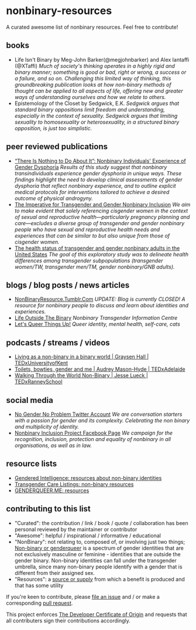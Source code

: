 # nonbinary-resources
A curated awesome list of nonbinary resources. Feel free to contribute!

## books
* Life Isn't Binary by Meg-John Barker(@megjohnbarker) and Alex Iantaffi (@XTaffi) *Much of society's thinking operates in a highly rigid and binary manner; something is good or bad, right or wrong, a success or a failure, and so on. Challenging this limited way of thinking, this groundbreaking publication looks at how non-binary methods of thought can be applied to all aspects of life, offering new and greater ways of understanding ourselves and how we relate to others.*
* Epistemology of the Closet by Sedgwick, E.K. *Sedgwick argues that standard binary oppositions limit freedom and understanding, especially in the context of sexuality. Sedgwick argues that limiting sexuality to homosexuality or heterosexuality, in a structured binary opposition, is just too simplistic.*
## peer reviewed publications
* [“There Is Nothing to Do About It”: Nonbinary Individuals' Experience of Gender Dysphoria](https://www.liebertpub.com/doi/abs/10.1089/trgh.2020.0041) *Results of this study suggest that nonbinary transindividuals experience gender dysphoria in unique ways. These findings highlight the need to develop clinical assessments of gender dysphoria that reflect nonbinary experience, and to outline explicit medical protocols for interventions tailored to achieve a desired outcome of physical androgyny.*
* [The Imperative for Transgender and Gender Nonbinary Inclusion](https://www.ncbi.nlm.nih.gov/pmc/articles/PMC7170432/) *We aim to make evident that solely referencing cisgender women in the context of sexual and reproductive health—particularly pregnancy planning and care—excludes a diverse group of transgender and gender nonbinary people who have sexual and reproductive health needs and experiences that can be similar to but also unique from those of cisgender women.*
* [The health status of transgender and gender nonbinary adults in the United States](https://journals.plos.org/plosone/article?id=10.1371/journal.pone.0228765) *The goal of this exploratory study was to delineate health differences among transgender subpopulations (transgender women/TW, transgender men/TM, gender nonbinary/GNB adults).*

## blogs / blog posts / news articles
* [NonBinaryResource.Tumblr.Com](https://nonbinaryresource.tumblr.com/) *UPDATE: Blog is currently CLOSED! A resource for nonbinary people to discuss and learn about identities and experiences.*
* [Life Outside The Binary](https://lifeoutsidethebinary.com/) *Nonbinary Transgender Information Centre*
* [Let's Queer Things Up!](https://letsqueerthingsup.com/) *Queer identity, mental health, self-care, cats*

## podcasts / streams / videos
* [Living as a non-binary in a binary world | Graysen Hall | TEDxUniversityofKent](https://www.youtube.com/watch?v=7pvLDHFCEWk)
* [Toilets, bowties, gender and me | Audrey Mason-Hyde | TEDxAdelaide](https://www.youtube.com/watch?v=NCLoNwVJA-0)
* [Walking Through the World Non-Binary | Jesse Lueck | TEDxRanneySchool](https://www.youtube.com/watch?v=OKJjwTEfaKc)

## social media
* [No Gender No Problem Twitter Account](https://twitter.com/ngendernproblem) *We are conversation starters with a passion for gender and its complexity. Celebrating the non binary and multiplicity of identity.*
* [Nonbinary Inclusion Project Facebook Page](https://www.facebook.com/nonbinaryuk/) *We campaign for the recognition, inclusion, protection and equality of nonbinary in all organisations, as well as in law.*

## resource lists
* [Gendered Intelligence: resources about non-binary identities](http://genderedintelligence.co.uk/projects/kip/transidentities/resources-nb)
* [Transgender Care Listings: non-binary resources](http://transcaresite.org/?page_id=988)
* [GENDERQUEER.ME: resources](https://genderqueer.me/resources/)

## contributing to this list
* "Curated": the contribution / link / book / quote / collaboration has been personal reviewed by the maintainer or contributor
* "Awesome": helpful / inspirational / informative / educational
* "NonBinary": not relating to, composed of, or involving just two things; [Non-binary or genderqueer](https://en.wikipedia.org/wiki/Non-binary_gender) is a spectrum of gender identities that are not exclusively masculine or feminine - identities that are outside the gender binary. Non-binary identities can fall under the transgender umbrella, since many non-binary people identify with a gender that is different from their assigned sex.
* "Resources": a [source or supply](https://en.wikipedia.org/wiki/Resource) from which a benefit is produced and that has some utility

If you're keen to contribute, please [file an issue](https://github.com/rainleander/nonbinary-resources/issues) and / or make a corresponding [pull request](https://github.com/rainleander/nonbinary-resources/pulls).

This project enforces [The Developer Certificate of Origin](https://developercertificate.org/) and requests that all contributers sign their contributions accordingly.
